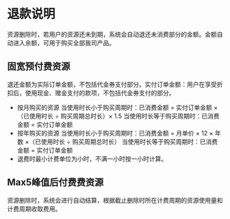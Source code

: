 # 退款说明

资源删除时，若用户的资源还未到期，系统会自动退还未消费部分的金额。金额自动进入余额，可用于购买全部我司产品。

## 固宽预付费资源

退还金额为实际订单金额，不包括代金券支付部分。实付订单金额：用户在享受折扣后，使用现金、赠金支付的款项，不包括代金券支付的部分。

- 按月购买的资源 当使用时长小于购买周期时：已消费金额 = 实付订单金额 ×（已使用时长 ÷ 购买周期总时长）× 1.5 当使用时长等于购买周期时：已消费金额 = 实付订单金额
- 按年购买的资源 当使用时长小于购买周期时：已消费金额 = 月单价 × 12 × 年数 ×（已使用时长 ÷ 购买周期总时长） 当使用时长等于购买周期时：已消费金额 = 实付订单金额
- 退费时最小计费单位为小时，不满一小时按一小时计算。

## Max5峰值后付费费资源

资源删除时，系统会进行自动结算，根据截止删除时所在计费周期的资源使用量和计费周期收取费用。